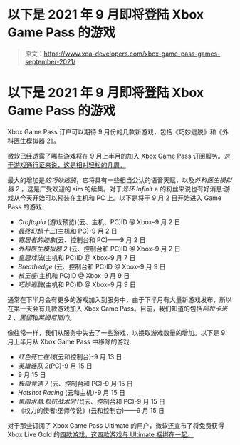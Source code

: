 # 以下是 2021 年 9 月即将登陆 Xbox Game Pass 的游戏

> 原文：<https://www.xda-developers.com/xbox-game-pass-games-september-2021/>

# 以下是 2021 年 9 月即将登陆 Xbox Game Pass 的游戏

Xbox Game Pass 订户可以期待 9 月份的几款新游戏，包括《巧妙逃脱》和《外科医生模拟器 2》。

微软已经透露了哪些游戏将在 9 月上半月的[加入 Xbox Game Pass 订阅服务。对于游戏通行证来说，这是相对轻松的几周。](http://xbox.com/en-US/xbox-game-pass/games)

最大的增加是*的巧妙逃脱*，它将具有一些相当公认的语音天赋，以及*外科医生模拟器 2* ，这是广受欢迎的 sim 的续集。对于*光环 Infinit* e 的粉丝来说也有好消息:游戏从今天开始可以预装在主机和 PC 上。以下是将于 9 月 2 日开始进入 Game Pass 的游戏:

*   *Craftopia* (游戏预览)(云、主机、PC)ID @ Xbox–9 月 2 日
*   *最终幻想十三*(主机和 PC)-9 月 2 日
*   *寄居者的迹象*(云、控制台和 PC)——9 月 2 日
*   *外科医生模拟器 2* (云、控制台和 PC)ID @ Xbox–9 月 2 日
*   *皇冠戏法*(主机和 PC)ID @ Xbox–9 月 7 日
*   *Breathedge* (云、控制台和 PC)ID @ Xbox–9 月 9 日
*   *核王座*(主机和 PC)ID @ Xbox–9 月 9 日
*   *巧妙逃脱*(主机和 PC)ID @ Xbox–9 月 9 日

通常在下半月会有更多的游戏加入到服务中，由于下半月有大量新游戏发布，所以在第一天会有几款游戏加入 Xbox Game Pass。目前，我们知道的包括*阿拉卡米 2* 、*黑貂*和*莱姆尼斯门*。

像往常一样，我们从服务中失去了一些游戏，以换取游戏数量的增加。以下是 9 月上半月从 Xbox Game Pass 中移除的游戏:

*   *红色死亡在线*(云和控制台)-9 月 13 日
*   *英雄连队 2*(PC)-9 月 15 日
*   9 月 15 日
*   *极限竞速 7* (云、控制台和 PC)-9 月 15 日
*   *Hotshot Racing* (云和主机)-9 月 15 日
*   *黑暗水晶:抵抗战术时代*(云、控制台和 PC)-9 月 15 日
*   《权力的使者:巫师传说》(云和控制台)——9 月 15 日

对于那些订阅了 Xbox Game Pass Ultimate 的用户，微软还宣布了将免费获得 Xbox Live Gold 的[四款游戏，这四款游戏与 Ultimate 捆绑在一起。](https://www.xda-developers.com/xbox-games-with-gold-september-2021/)